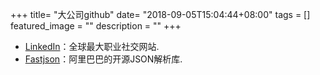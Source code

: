 +++
title= "大公司github"
date= "2018-09-05T15:04:44+08:00"
tags = []
featured_image = ""
description = ""
+++

- [LinkedIn](https://github.com/linkedin)：全球最大职业社交网站.
- [Fastjson](https://github.com/Alibaba/fastjson)：阿里巴巴的开源JSON解析库.
